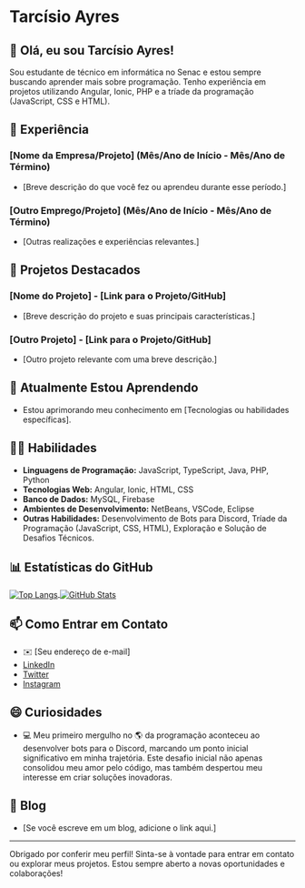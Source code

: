 # Tarcísio Ayres

## 👋 Olá, eu sou Tarcísio Ayres!

Sou estudante de técnico em informática no Senac e estou sempre buscando aprender mais sobre programação. Tenho experiência em projetos utilizando Angular, Ionic, PHP e a tríade da programação (JavaScript, CSS e HTML).

## 💼 Experiência

### [Nome da Empresa/Projeto] (Mês/Ano de Início - Mês/Ano de Término)
- [Breve descrição do que você fez ou aprendeu durante esse período.]

### [Outro Emprego/Projeto] (Mês/Ano de Início - Mês/Ano de Término)
- [Outras realizações e experiências relevantes.]

## 🚀 Projetos Destacados

### [Nome do Projeto] - [Link para o Projeto/GitHub]
- [Breve descrição do projeto e suas principais características.]

### [Outro Projeto] - [Link para o Projeto/GitHub]
- [Outro projeto relevante com uma breve descrição.]

## 🌱 Atualmente Estou Aprendendo

- Estou aprimorando meu conhecimento em [Tecnologias ou habilidades específicas].

## 👨‍💻 Habilidades

- **Linguagens de Programação:** JavaScript, TypeScript, Java, PHP, Python
- **Tecnologias Web:** Angular, Ionic, HTML, CSS
- **Banco de Dados:** MySQL, Firebase
- **Ambientes de Desenvolvimento:** NetBeans, VSCode, Eclipse
- **Outras Habilidades:** Desenvolvimento de Bots para Discord, Tríade da Programação (JavaScript, CSS, HTML), Exploração e Solução de Desafios Técnicos.

## 📊 Estatísticas do GitHub

<div>
  <a href="https://github.com/tarcisioayres">
    <img align="center" src="https://github-readme-stats.vercel.app/api/top-langs/?username=tarcisioayres&layout=compact&langs_count=6&hide=html,css" alt="Top Langs" />
  </a>
  
  <a href="https://github.com/tarcisioayres">
    <img align="center" src="https://github-readme-stats.vercel.app/api?username=tarcisioayres&show_icons=true&theme=radical" alt="GitHub Stats" />
  </a>
</div>

## 📫 Como Entrar em Contato

- ✉️ [Seu endereço de e-mail]
- [LinkedIn](seu-linkedin)
- [Twitter](seu-twitter)
- [Instagram](https://www.instagram.com/seu-instagram/)

## 😄 Curiosidades

- 💻 Meu primeiro mergulho no 🌎 da programação aconteceu ao desenvolver bots para o Discord, marcando um ponto inicial significativo em minha trajetória. Este desafio inicial não apenas consolidou meu amor pelo código, mas também despertou meu interesse em criar soluções inovadoras.

## 📝 Blog

- [Se você escreve em um blog, adicione o link aqui.]

---

Obrigado por conferir meu perfil! Sinta-se à vontade para entrar em contato ou explorar meus projetos. Estou sempre aberto a novas oportunidades e colaborações!
